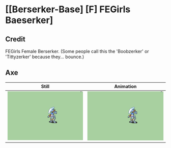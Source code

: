 # [\[Berserker-Base\] \[F\] FEGirls Baeserker]

## Credit

FEGirls Female Berserker. (Some people call this the 'Boobzerker' or 'Tittyzerker' because they... bounce.)
	
## Axe

| Still | Animation |
| :---: | :-------: |
| ![Axe still](./Axe_000.png) | ![Axe animation](./Axe.gif) |
